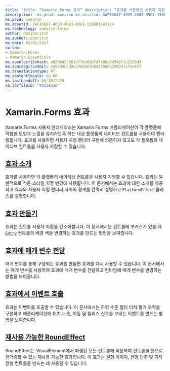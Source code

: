 ```yaml
---
title: 'title: “Xamarin.Forms 효과” description: “효과를 사용하면 사용자 지정 렌더러 구현에 의존하지 않고도 각 플랫폼의 네이티브 컨트롤을 사용자 지정할 수 있습니다.”'
description: 'ms.prod: xamarin ms.assetid: 8AF168A7-4CD9-4603-B961-15B8B1543784 ms.technology: xamarin-forms author: davidbritch ms.author: dabritch ms.date: 03/01/2017 no-loc: [Xamarin.Forms, Xamarin.Essentials]'
ms.prod: xamarin
ms.assetid: 8AF168A7-4CD9-4603-B961-15B8B1543784
ms.technology: xamarin-forms
author: davidbritch
ms.author: dabritch
ms.date: 03/01/2017
no-loc:
- Xamarin.Forms
- Xamarin.Essentials
ms.openlocfilehash: a6206d2c561df74a01b7d7408e8d542f1e2189d3
ms.sourcegitcommit: ea9269b5d9e3d68b61bb428560a10034117ee457
ms.translationtype: HT
ms.contentlocale: ko-KR
ms.lasthandoff: 06/10/2020
ms.locfileid: "84139336"
---
```

# <a name="xamarinforms-effects"></a>Xamarin.Forms 효과

Xamarin.Forms 사용자 인터페이스는 Xamarin.Forms 애플리케이션이 각 플랫폼에 적합한 모양과 느낌을 유지하도록 하는 대상 플랫폼의 네이티브 컨트롤을 사용하여 렌더링됩니다. 효과를 사용하면 사용자 지정 렌더러 구현에 의존하지 않고도 각 플랫폼의 네이티브 컨트롤을 사용자 지정할 수 있습니다.

## <a name="introduction-to-effects"></a>[효과 소개](introduction.md)

효과를 사용하면 각 플랫폼의 네이티브 컨트롤을 사용자 지정할 수 있습니다. 효과는 일반적으로 작은 스타일 지정 변경에 사용됩니다. 이 문서에서는 효과에 대한 소개를 제공하고 효과와 사용자 지정 렌더러 사이의 경계를 간략히 설명하고 `PlatformEffect` 클래스를 설명합니다.

## <a name="creating-an-effect"></a>[효과 만들기](creating.md)

효과는 컨트롤 사용자 지정을 간소화합니다. 이 문서에서는 컨트롤에 포커스가 있을 때 [`Entry`](xref:Xamarin.Forms.Entry) 컨트롤의 배경 색을 변경하는 효과를 만드는 방법을 보여줍니다.

## <a name="passing-parameters-to-an-effect"></a>[효과에 매개 변수 전달](passing-parameters/index.md)

매개 변수를 통해 구성되는 효과를 만들면 효과를 다시 사용할 수 있습니다. 이 문서에서는 매개 변수를 사용하여 효과에 매개 변수를 전달하고 런타임에 매개 변수를 변경하는 방법을 보여줍니다.

## <a name="invoking-events-from-an-effect"></a>[효과에서 이벤트 호출](touch-tracking.md)

효과는 이벤트를 호출할 수 있습니다. 이 문서에서는 하위 수준 멀티 터치 핑거 추적을 구현하고 애플리케이션에 터치 누름, 이동 및 릴리스 신호를 보내는 이벤트를 만드는 방법을 보여줍니다.

## <a name="reusable-roundeffect"></a>[재사용 가능한 RoundEffect](reusable-roundeffect.md)

RoundEffect는 VisualElement에서 파생된 모든 컨트롤에 적용하여 컨트롤을 원으로 렌더링할 수 있는 재사용 가능한 효과입니다. 이 효과는 원형 이미지, 원형 단추 및 기타 원형 컨트롤을 만드는 데 사용할 수 있습니다.
